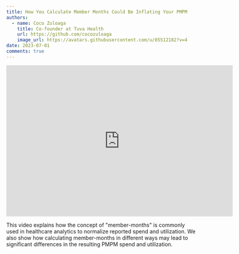 ```yaml
---
title: How You Calculate Member Months Could Be Inflating Your PMPM
authors:
  - name: Coco Zuloaga
    title: Co-founder at Tuva Health
    url: https://github.com/cocozuloaga
    image_url: https://avatars.githubusercontent.com/u/85512182?v=4
date: 2023-07-01
comments: true
---
```


<iframe width="600" height="400" src="https://www.youtube.com/embed/y9toS1ErRXE" title="YouTube video player" frameborder="0" allow="accelerometer; autoplay; clipboard-write; encrypted-media; gyroscope; picture-in-picture; web-share" allowfullscreen="true"></iframe>

This video explains how the concept of "member-months" is commonly used in healthcare analytics to normalize reported spend and utilization. We also show how calculating member-months in different ways may lead to significant differences in the resulting PMPM spend and utilization.

